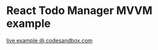 # React Todo Manager MVVM example 

[live example @ codesandbox.com](https://codesandbox.io/s/react-mvvm-experiment-5w10dk?file=/package.json:0-703)